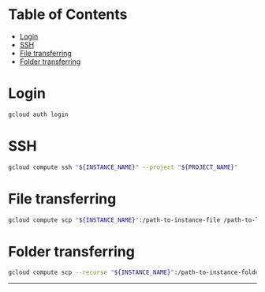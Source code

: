 # Table of Contents

- [Login](#login)
- [SSH](#ssh)
- [File transferring](#file-transferring)
- [Folder transferring](#folder-transferring)

# Login

```bash
gcloud auth login
```

# SSH

```bash
gcloud compute ssh "${INSTANCE_NAME}" --project "${PROJECT_NAME}"
```

# File transferring

```bash
gcloud compute scp "${INSTANCE_NAME}":/path-to-instance-file /path-to-local-file --project "${PROJECT_NAME}"
```

# Folder transferring

```bash
gcloud compute scp --recurse "${INSTANCE_NAME}":/path-to-instance-folder /path-to-local-folder --project "${PROJECT_NAME}"
```

---
